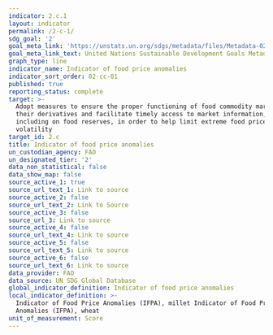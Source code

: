```yaml
---
indicator: 2.c.1
layout: indicator
permalink: /2-c-1/
sdg_goal: '2'
goal_meta_link: 'https://unstats.un.org/sdgs/metadata/files/Metadata-02-0C-01.pdf'
goal_meta_link_text: United Nations Sustainable Development Goals Metadata (pdf 232kB)
graph_type: line
indicator_name: Indicator of food price anomalies
indicator_sort_order: 02-cc-01
published: true
reporting_status: complete
target: >-
  Adopt measures to ensure the proper functioning of food commodity markets and
  their derivatives and facilitate timely access to market information,
  including on food reserves, in order to help limit extreme food price
  volatility
target_id: 2.c
title: Indicator of food price anomalies
un_custodian_agency: FAO
un_designated_tier: '2'
data_non_statistical: false
data_show_map: false
source_active_1: true
source_url_text_1: Link to source
source_active_2: false
source_url_text_2: Link to Source
source_active_3: false
source_url_3: Link to source
source_active_4: false
source_url_text_4: Link to source
source_active_5: false
source_url_text_5: Link to source
source_active_6: false
source_url_text_6: Link to source
data_provider: FAO
data_source: UN SDG Global Database
global_indicator_definition: Indicator of food price anomalies
local_indicator_definition: >-
  Indicator of Food Price Anomalies (IFPA), millet Indicator of Food Price
  Anomalies (IFPA), wheat
unit_of_measurement: Score
---
```

